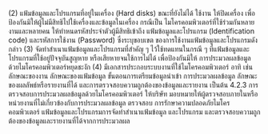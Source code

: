 (2) แฟ้มข้อมูลและโปรแกรมที่อยู่ในเครื่อง (Hard disks) ขณะที่ยังไม่ได้
ใช้งาน ให้ปิดเครื่อง เพื่อป้องกันมิให้ผู้ไม่มีสิทธิไปใช้เครื่องและข้อมูลในเครื่อง กรณีเป็น
ไมโครคอมพิวเตอร์ที่ใช้ร่วมกันหลายงานและหลายคน ให้ทําหนดรหัสประจําตัวผู้มีสิทธิเข้าถึง
แฟ้มข้อมูลและโปรแกรม (Identification code) และรหัสการใช้งาน (Password) ซึ่งระบุขอบเขต
ของการใช้งานแฟ้มข้อมูลและโปรแกรมดังกล่าว
(3) จัดทำสำเนาแฟ้มข้อมูลและโปรแกรมที่สำคัญ ๆ ไว้ใช้ทดแทนในกรณี
ๆ
ที่แฟ้มข้อมูลและโปรแกรมที่ใช้อยู่ปัจจุบันสูญหาย หรือเสียหายจนใช้การไม่ได้ เพื่อป้องกันมิให้
การประมวลผลข้อมูลด้วยไมโครคอมพิวเตอร์หยุดชะงัก
(4) มีเอกสารประกอบระบบงานที่ใช้ไมโครคอมพิวเตอร์ อาทิ เช่น
ลักษณะของงาน ลักษณะของแฟ้มข้อมูล ขั้นตอนการเตรียมข้อมูลนำเข้า การประมวลผลข้อมูล
ลักษณะของผลลัพธ์หรือรายงานที่ได้ และการตรวจสอบความถูกต้องของข้อมูลและรายงาน เป็นต้น
4.2.3 การตรวจสอบการประมวลผลข้อมูลด้วยไมโครคอมพิวเตอร์ ให้บริษัท
มอบหมายให้ผู้ตรวจสอบภายในหรือหน่วยงานที่ไม่เกี่ยวข้องกับการประมวลผลข้อมูล ตรวจสอบ
การรักษาความปลอดภัยไมโครคอมพิวเตอร์ แฟ้มข้อมูลและโปรแกรมการจัดทำสำเนาแฟ้มข้อมูล
และโปรแกรม และตรวจสอบความถูกต้องของข้อมูลและรายงานที่ได้จากการประมวลผล
